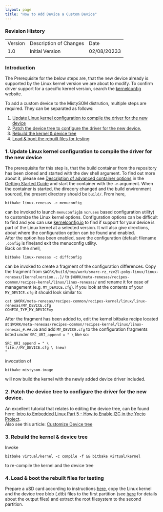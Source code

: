 ```yaml
---
layout: page
title: "How to Add Device a Custom Device"
---
```


### Revision History

<table>
  <tr>
   <td>Version
   </td>
   <td>Description of Changes
   </td>
   <td>Date
   </td>
  </tr>
  <tr>
   <td>
	   1.0
   </td>
   <td>
	   Initial Version
   </td>
   <td>
	   02/08/20233
   </td>
  </tr>
  <tr>
   <td>
   </td>
   <td>
   </td>
   <td>
   </td>
  </tr>
</table>

### Introduction

The Prerequisite for the below steps are, that the new device already is supported by the Linux kernel version we are about to modify. To confirm driver support for a specific kernel version, search the [kernelconfig](https://www.kernelconfig.io/) website.
 
To add a custom device to the MistySOM distrution, multiple steps are required. They can be separated as follows:
 
1. [Update Linux kernel configuration to compile the driver for the new device](#1-update-linux-kernel-configuration-to-compile-the-driver-for-the-new-device)
2. [Patch the device tree to configure the driver for the new device.](#2-patch-the-device-tree-to-configure-the-driver-for-the-new-device)
3. [Rebuild the kernel & device tree](#3-rebuild-the-kernel--device-tree)
4. [Load & boot the rebuilt files for testing](#4-load--boot-the-rebuilt-files-for-testing)


### 1. Update Linux kernel configuration to compile the driver for the new device 

The prerequisite for this step is, that the build container from the repository has been cloned and started with the dev shell argument. To find out more about it, please see [Description of advanced container options](https://github.com/MistySOM/wiki/blob/master/content/GettingStarted.md#description-of-advanced-container-options) in the [Getting Started Guide](https://github.com/MistySOM/wiki/blob/master/content/GettingStarted.md) and start the container with the `-n` argument.
When the container is started, the direcory changed and the build environment sourced, the present directory should be `build/`. From here, 
```
bitbake linux-renesas -c menuconfig
```
 can be invoked to launch `menuconfig`(a `ncruses` based configuration utility) to customize the Linux kernel options. Configuration options can be difficult to find and you can use [kernelconfig.io](https://www.kernelconfig.io/index.html) to find if support for your device is part of the Linux kernel at a selected version. It will also give directions, about where the configuration option can be found and enabled. <br/>After the option has been enabled, save the configuration (default filename `.config` is fine)and exit the menuconfig utility.<br/>
Back on the shell,
```
bitbake linux-renesas -c diffconfig
```
can be invoked to create a fragment of the configuration differences. Copy the fragment from `$WORK/build/tmp/work/smarc-rz_rzv2l-poky-linux/linux-renesas/[kernelversion...]/` to `$WORK/meta-renesas/recipes-common/recipes-kernel/linux/linux-renesas/` and rename it for ease of management (e.g. `MY_DEVICE.cfg`).
if you look at the contents of your `MY_DEVICE.cfg` it should look similar to:
```
cat $WORK/meta-renesas/recipes-common/recipes-kernel/linux/linux-renesas/MY_DEVICE.cfg 
CONFIG_TYP_MY_DEVICE=y
```
After the fragment has been added to, edit the kernel bitbake recipe located at `$WORK/meta-renesas/recipes-common/recipes-kernel/linux/linux-renesas_#.##.bb` and add `MY_DEVICE.cfg` to the configuration fragments listed under `SRC_URI_append = " \` like so:
```
SRC_URI_append = " \
file://MY_DEVICE.cfg \ (new)
" 
```
invocation of 
```
bitbake mistysom-image
```
will now build the kernel with the newly added device driver included.



### 2. Patch the device tree to configure the driver for the new device.

An excellent tutorial that relates to editing the device tree, can be found here: [Intro to Embedded Linux Part 5 - How to Enable I2C in the Yocto Project](https://www.digikey.com/en/maker/projects/intro-to-embedded-linux-part-5-how-to-enable-i2c-in-the-yocto-project/6843bbf9a83c4c96888fccada1e7aedf). <br/>
Also see this article: [Customize Device tree](CustomizeDevicetree.md)



### 3. Rebuild the kernel & device tree

Invoke 
```
bitbake virtual/kernel -c compile -f && bitbake virtual/kernel
```
to re-compile the kernel and the device tree



### 4. Load & boot the rebuilt files for testing

Prepare a uSD card according to instructions [here](preparing_usd.md), copy the Linux kernel and the device tree blob (.dtb) files to the first partition (see [here](https://github.com/MistySOM/wiki/blob/master/content/GettingStarted.md#output) for details about the output files) and extract the root filesystem to the second partition.


  
